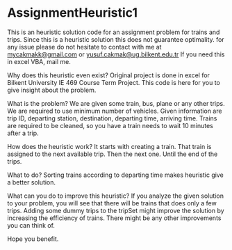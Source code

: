 # AssignmentHeuristic1
This is an heuristic solution code for an assignment problem for trains and trips.
Since this is a heuristic solution this does not guarantee optimality.
for any issue please do not hesitate to contact with me at mycakmakk@gmail.com or yusuf.cakmak@ug.bilkent.edu.tr
If you need this in excel VBA, mail me.

Why does this heuristic even exist?
Original project is done in excel for Bilkent University IE 469 Course Term Project.
This code is here for you to give insight about the problem.

What is the problem?
We are given some train, bus, plane or any other trips. We are required to use minimum number of vehicles. Given information are
trip ID, departing station, destination, departing time, arriving time. Trains are required to be cleaned, so you have a train needs
to wait 10 minutes after a trip.

How does the heuristic work?
It starts with creating a train. That train is assigned to the next available trip. Then the next one. Until the end of the trips.

What to do?
Sorting trains according to departing time makes heuristic give a better solution.

What can you do to improve this heuristic?
If you analyze the given solution to your problem, you will see that there will be trains that does only a few trips.
Adding some dummy trips to the tripSet might improve the solution by increasing the efficiency of trains.
There might be any other improvements you can think of.

Hope you benefit.
